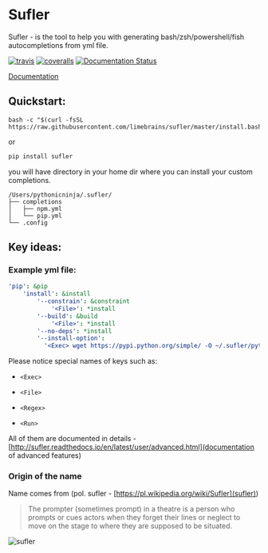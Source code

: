 # Sufler
 
Sufler - is the tool to help you with generating bash/zsh/powershell/fish autocompletions from yml file. 

[![travis](https://img.shields.io/travis/limebrains/sufler.svg)](https://travis-ci.org/limebrains/sufler)
[![coveralls](https://coveralls.io/repos/limebrains/sufler/badge.svg?branch=master&service=github)](https://coveralls.io/github/limebrains/sufler?branch=master)
[![Documentation Status](https://readthedocs.org/projects/sufler/badge/?version=latest)](http://sufler.readthedocs.io/en/latest/?badge=latest)

[Documentation](http://sufler.readthedocs.io/en/latest/?badge=latest)
 
## Quickstart:
```
bash -c "$(curl -fsSL https://raw.githubusercontent.com/limebrains/sufler/master/install.bash)"
```

or

```bash
pip install sufler
```

you will have directory in your home dir where you can install your custom completions.
```
/Users/pythonicninja/.sufler/
├── completions
│   ├── npm.yml
│   └── pip.yml
└── .config
```

## Key ideas:

### Example yml file:
```yaml
'pip': &pip
    'install': &install
        '--constrain': &constraint
            '<File>': *install
        '--build': &build
            '<File>': *install
        '--no-deps': *install
        '--install-option':
          '<Exec> wget https://pypi.python.org/simple/ -O ~/.sufler/python_completions -c -q && cat ~/.sufler/python_completions | cut -d ">" -f 2 | cut -d "<" -f 1 | grep "^TREE~1.*"': *install
```

Please notice special names of keys such as:

- `<Exec>`

- `<File>`

- `<Regex>`

- `<Run>`

All of them are documented in details - [http://sufler.readthedocs.io/en/latest/user/advanced.html](documentation of advanced features)

### Origin of the name
Name comes from (pol. sufler - [https://pl.wikipedia.org/wiki/Sufler](sufler))  
> The prompter (sometimes prompt) in a theatre is a person who prompts or cues actors when they forget their lines or neglect to move on the stage to where they are supposed to be situated. 
 
![sufler](https://i.imgur.com/MWrtIhi.jpg)
